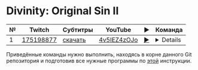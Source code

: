 # Divinity: Original Sin II

| № | Twitch | Субтитры | YouTube | ▶ | Команда |
| --- | --- | --- | --- | --- | --- |
| 1 | [175198877](https://www.twitch.tv/videos/175198877) | [скачать](../chats/v175198877.ass) | [4v5IEZ4zOJo](https://www.youtube.com/watch?v=4v5IEZ4zOJo) | [▶](../src/player.html?v=4v5IEZ4zOJo&s=175198877) | <details>`mpv --sub-file chats/v175198877.ass ytdl://4v5IEZ4zOJo`</details> |

Приведённые команды нужно выполнить, находясь в корне данного Git репозитория и подготовив все нужные программы по [этой](/tutorials/watch-online.md) инструкции.

